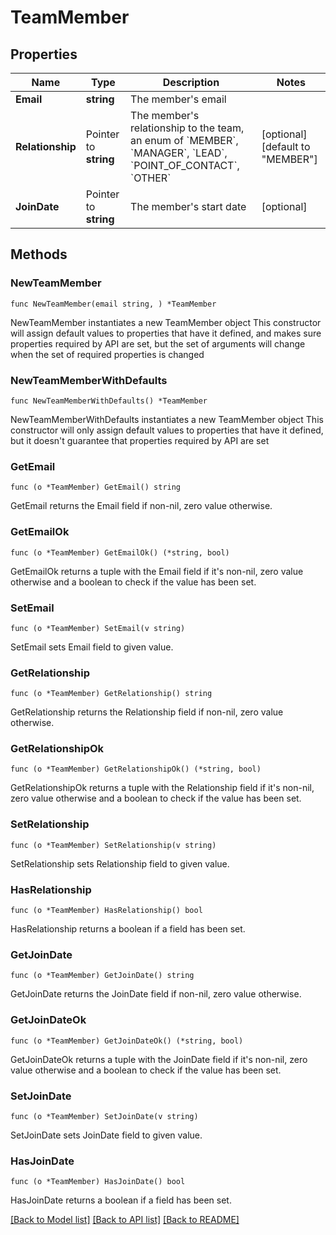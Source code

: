 # TeamMember

## Properties

Name | Type | Description | Notes
------------ | ------------- | ------------- | -------------
**Email** | **string** | The member&#39;s email | 
**Relationship** | Pointer to **string** | The member&#39;s relationship to the team, an enum of &#x60;MEMBER&#x60;, &#x60;MANAGER&#x60;, &#x60;LEAD&#x60;, &#x60;POINT_OF_CONTACT&#x60;, &#x60;OTHER&#x60; | [optional] [default to "MEMBER"]
**JoinDate** | Pointer to **string** | The member&#39;s start date | [optional] 

## Methods

### NewTeamMember

`func NewTeamMember(email string, ) *TeamMember`

NewTeamMember instantiates a new TeamMember object
This constructor will assign default values to properties that have it defined,
and makes sure properties required by API are set, but the set of arguments
will change when the set of required properties is changed

### NewTeamMemberWithDefaults

`func NewTeamMemberWithDefaults() *TeamMember`

NewTeamMemberWithDefaults instantiates a new TeamMember object
This constructor will only assign default values to properties that have it defined,
but it doesn't guarantee that properties required by API are set

### GetEmail

`func (o *TeamMember) GetEmail() string`

GetEmail returns the Email field if non-nil, zero value otherwise.

### GetEmailOk

`func (o *TeamMember) GetEmailOk() (*string, bool)`

GetEmailOk returns a tuple with the Email field if it's non-nil, zero value otherwise
and a boolean to check if the value has been set.

### SetEmail

`func (o *TeamMember) SetEmail(v string)`

SetEmail sets Email field to given value.


### GetRelationship

`func (o *TeamMember) GetRelationship() string`

GetRelationship returns the Relationship field if non-nil, zero value otherwise.

### GetRelationshipOk

`func (o *TeamMember) GetRelationshipOk() (*string, bool)`

GetRelationshipOk returns a tuple with the Relationship field if it's non-nil, zero value otherwise
and a boolean to check if the value has been set.

### SetRelationship

`func (o *TeamMember) SetRelationship(v string)`

SetRelationship sets Relationship field to given value.

### HasRelationship

`func (o *TeamMember) HasRelationship() bool`

HasRelationship returns a boolean if a field has been set.

### GetJoinDate

`func (o *TeamMember) GetJoinDate() string`

GetJoinDate returns the JoinDate field if non-nil, zero value otherwise.

### GetJoinDateOk

`func (o *TeamMember) GetJoinDateOk() (*string, bool)`

GetJoinDateOk returns a tuple with the JoinDate field if it's non-nil, zero value otherwise
and a boolean to check if the value has been set.

### SetJoinDate

`func (o *TeamMember) SetJoinDate(v string)`

SetJoinDate sets JoinDate field to given value.

### HasJoinDate

`func (o *TeamMember) HasJoinDate() bool`

HasJoinDate returns a boolean if a field has been set.


[[Back to Model list]](../README.md#documentation-for-models) [[Back to API list]](../README.md#documentation-for-api-endpoints) [[Back to README]](../README.md)


